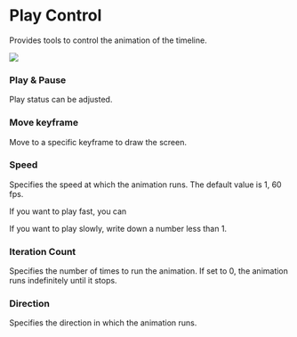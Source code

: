 # Play Control

Provides tools to control the animation of the timeline.

<img src = '/ images / editor / timeline / play-control.png' />

### Play & Pause

Play status can be adjusted.

### Move keyframe

Move to a specific keyframe to draw the screen.

### Speed

Specifies the speed at which the animation runs. The default value is 1, 60 fps.

If you want to play fast, you can

If you want to play slowly, write down a number less than 1.

### Iteration Count

Specifies the number of times to run the animation. If set to 0, the animation runs indefinitely until it stops.

### Direction

Specifies the direction in which the animation runs.